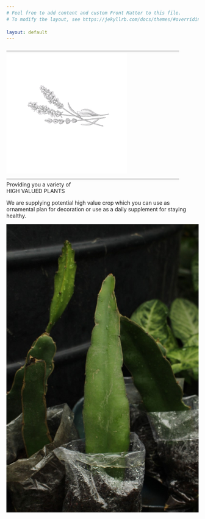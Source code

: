 ```yaml
---
# Feel free to add content and custom Front Matter to this file.
# To modify the layout, see https://jekyllrb.com/docs/themes/#overriding-theme-defaults

layout: default
---
```

<div>
<img src="/assets/images/line.png"/>
<img src="/assets/images/twig-plant-drawing.png"/>
<img src="/assets/images/line.png"/>

</div>
<div>
<span>
<span class="showcase-title-start">
Providing you a variety of</span>
<br />
<span class="showcase-title-end">
HIGH VALUED PLANTS</span>
<br/>
<p class="showcase-text">
We are supplying potential high value crop which you can use as ornamental plan for decoration or use as a daily 
supplement for staying healthy.
</p>
</span>
<img src="/assets/images/dragon.jpg"/>
</div>
